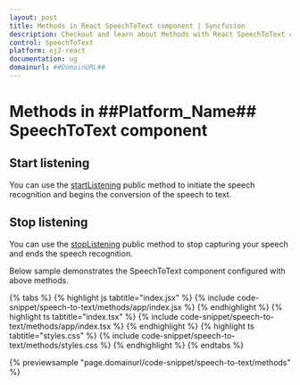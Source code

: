 ```yaml
---
layout: post
title: Methods in React SpeechToText component | Syncfusion
description: Checkout and learn about Methods with React SpeechToText component of Syncfusion Essential JS 2 and more details.
control: SpeechToText
platform: ej2-react
documentation: ug
domainurl: ##DomainURL##
---
```


# Methods in ##Platform_Name## SpeechToText component

## Start listening

You can use the [startListening](../api/speech-to-text#startListening) public method to initiate the speech recognition and begins the conversion of the speech to text.

## Stop listening

You can use the [stopListening](../api/speech-to-text#stopListening) public method to stop capturing your speech and ends the speech recognition.

Below sample demonstrates the SpeechToText component configured with above methods.

{% tabs %}
{% highlight js tabtitle="index.jsx" %}
{% include code-snippet/speech-to-text/methods/app/index.jsx %}
{% endhighlight %}
{% highlight ts tabtitle="index.tsx" %}
{% include code-snippet/speech-to-text/methods/app/index.tsx %}
{% endhighlight %}
{% highlight ts tabtitle="styles.css" %}
{% include code-snippet/speech-to-text/methods/styles.css %}
{% endhighlight %}
{% endtabs %}

 {% previewsample "page.domainurl/code-snippet/speech-to-text/methods" %}
